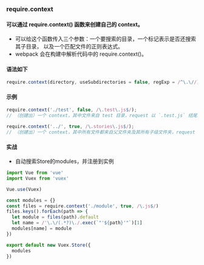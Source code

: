 ### require.context

#### 可以通过 require.context() 函数来创建自己的 context。
- 可以给这个函数传入三个参数：一个要搜索的目录，一个标记表示是否还搜索其子目录， 以及一个匹配文件的正则表达式。
- webpack 会在构建中解析代码中的 require.context()。

#### 语法如下
```javascript
require.context(directory, useSubdirectories = false, regExp = /^\.\//)
```

#### 示例
```javascript
require.context('./test', false, /\.test\.js$/);
// （创建出）一个 context，其中文件来自 test 目录，request 以 `.test.js` 结尾。
```
```javascript
require.context('../', true, /\.stories\.js$/);
// （创建出）一个 context，其中所有文件都来自父文件夹及其所有子级文件夹，request 以 `.stories.js` 结尾。
```

#### 实战
- 自动搜索Store的modules，并注册到实例
```javascript
import Vue from 'vue'
import Vuex from 'vuex'

Vue.use(Vuex)

const modules = {}
const files = require.context('./module', true, /\.js$/)
files.keys().forEach(path => {
  let module = files(path).default
  let name = /'\.\/(.*?)\./.exec(`"'${path}'"`)[1]
  modules[name] = module
})

export default new Vuex.Store({
  modules
})
```
